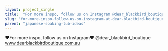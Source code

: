 ```yaml
---
layout: project_single
title:  "️For more inspo, follow us on Instagram️ @dear_blackbird_boutique www.dearblackbirdboutique.com.au"
slug: "for-more-inspo-follow-us-on-instagram-at-dear-blackbird-boutique-wwwdearblackbirdboutiquecomau"
parent: "japanese-soaking-tub-ideas"
---
```

❤️For more inspo, follow us on Instagram❤️ @dear_blackbird_boutique www.dearblackbirdboutique.com.au